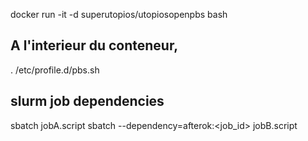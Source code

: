 docker run -it -d superutopios/utopiosopenpbs bash

## A l'interieur du conteneur, 
. /etc/profile.d/pbs.sh

## slurm job dependencies

sbatch jobA.script
sbatch --dependency=afterok:<job_id> jobB.script